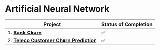 # Artificial Neural Network

| Project | Status of Completion |
| ----- | -----|
| 1. [**Bank Churn**](https://github.com/vaasu2002/PROJECTS/blob/main/Artificial%20Neural%20Network/Bank_Churn.ipynb) | :white_check_mark: |
| 2. [**Teleco Customer Churn Prediction**](https://github.com/vaasu2002/PROJECTS/blob/main/Artificial%20Neural%20Network/Teleco%20Customer%20Churn%20Prediction.ipynb) | :white_check_mark: |
